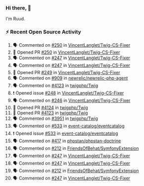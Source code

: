 ### Hi there, 👋

I'm Ruud.
 
### :zap: Recent Open Source Activity

<!--START_SECTION:activity-->
1. 🗣 Commented on [#250](https://github.com/VincentLanglet/Twig-CS-Fixer/pull/250#issuecomment-2219700634) in [VincentLanglet/Twig-CS-Fixer](https://github.com/VincentLanglet/Twig-CS-Fixer)
2. 💪 Opened PR [#250](https://github.com/VincentLanglet/Twig-CS-Fixer/pull/250) in [VincentLanglet/Twig-CS-Fixer](https://github.com/VincentLanglet/Twig-CS-Fixer)
3. 🗣 Commented on [#247](https://github.com/VincentLanglet/Twig-CS-Fixer/pull/247#issuecomment-2219677455) in [VincentLanglet/Twig-CS-Fixer](https://github.com/VincentLanglet/Twig-CS-Fixer)
4. 🗣 Commented on [#247](https://github.com/VincentLanglet/Twig-CS-Fixer/pull/247#issuecomment-2219674991) in [VincentLanglet/Twig-CS-Fixer](https://github.com/VincentLanglet/Twig-CS-Fixer)
5. 💪 Opened PR [#249](https://github.com/VincentLanglet/Twig-CS-Fixer/pull/249) in [VincentLanglet/Twig-CS-Fixer](https://github.com/VincentLanglet/Twig-CS-Fixer)
6. 🗣 Commented on [#909](https://github.com/newrelic/newrelic-php-agent/issues/909#issuecomment-2213173997) in [newrelic/newrelic-php-agent](https://github.com/newrelic/newrelic-php-agent)
7. 🗣 Commented on [#4123](https://github.com/twigphp/Twig/pull/4123#issuecomment-2212479358) in [twigphp/Twig](https://github.com/twigphp/Twig)
8. ❗ Opened issue [#248](https://github.com/VincentLanglet/Twig-CS-Fixer/issues/248) in [VincentLanglet/Twig-CS-Fixer](https://github.com/VincentLanglet/Twig-CS-Fixer)
9. 🗣 Commented on [#246](https://github.com/VincentLanglet/Twig-CS-Fixer/issues/246#issuecomment-2212416268) in [VincentLanglet/Twig-CS-Fixer](https://github.com/VincentLanglet/Twig-CS-Fixer)
10. 💪 Opened PR [#4124](https://github.com/twigphp/Twig/pull/4124) in [twigphp/Twig](https://github.com/twigphp/Twig)
11. 💪 Opened PR [#4123](https://github.com/twigphp/Twig/pull/4123) in [twigphp/Twig](https://github.com/twigphp/Twig)
12. 🗣 Commented on [#3951](https://github.com/twigphp/Twig/issues/3951#issuecomment-2211747927) in [twigphp/Twig](https://github.com/twigphp/Twig)
13. 🗣 Commented on [#533](https://github.com/event-catalog/eventcatalog/issues/533#issuecomment-2211027134) in [event-catalog/eventcatalog](https://github.com/event-catalog/eventcatalog)
14. ❗ Opened issue [#533](https://github.com/event-catalog/eventcatalog/issues/533) in [event-catalog/eventcatalog](https://github.com/event-catalog/eventcatalog)
15. 🗣 Commented on [#417](https://github.com/phpstan/phpstan-doctrine/issues/417#issuecomment-2209437350) in [phpstan/phpstan-doctrine](https://github.com/phpstan/phpstan-doctrine)
16. 🗣 Commented on [#212](https://github.com/FriendsOfBehat/SymfonyExtension/pull/212#issuecomment-2208760126) in [FriendsOfBehat/SymfonyExtension](https://github.com/FriendsOfBehat/SymfonyExtension)
17. 🗣 Commented on [#247](https://github.com/VincentLanglet/Twig-CS-Fixer/pull/247#issuecomment-2208273489) in [VincentLanglet/Twig-CS-Fixer](https://github.com/VincentLanglet/Twig-CS-Fixer)
18. 🗣 Commented on [#247](https://github.com/VincentLanglet/Twig-CS-Fixer/pull/247#issuecomment-2208271438) in [VincentLanglet/Twig-CS-Fixer](https://github.com/VincentLanglet/Twig-CS-Fixer)
19. 🗣 Commented on [#212](https://github.com/FriendsOfBehat/SymfonyExtension/pull/212#issuecomment-2208256147) in [FriendsOfBehat/SymfonyExtension](https://github.com/FriendsOfBehat/SymfonyExtension)
20. 🗣 Commented on [#247](https://github.com/VincentLanglet/Twig-CS-Fixer/pull/247#issuecomment-2208249974) in [VincentLanglet/Twig-CS-Fixer](https://github.com/VincentLanglet/Twig-CS-Fixer)
<!--END_SECTION:activity-->

